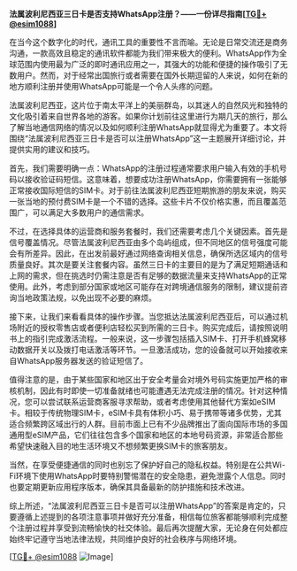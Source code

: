 **法属波利尼西亚三日卡是否支持WhatsApp注册？——一份详尽指南[[TG💪+ @esim1088](https://t.me/s/esim1088)]**

在当今这个数字化的时代，通讯工具的重要性不言而喻。无论是日常交流还是商务沟通，一款高效且稳定的通讯软件都能为我们带来极大的便利。WhatsApp作为全球范围内使用最为广泛的即时通讯应用之一，其强大的功能和便捷的操作吸引了无数用户。然而，对于经常出国旅行或者需要在国外长期逗留的人来说，如何在新的地方顺利注册并使用WhatsApp可能是一个令人头疼的问题。

法属波利尼西亚，这片位于南太平洋上的美丽群岛，以其迷人的自然风光和独特的文化吸引着来自世界各地的游客。如果你计划前往这里进行为期几天的旅行，那么了解当地通信网络的情况以及如何顺利注册WhatsApp就显得尤为重要了。本文将围绕“法属波利尼西亚三日卡是否可以注册WhatsApp”这一主题展开详细讨论，并提供实用的建议和技巧。

首先，我们需要明确一点：WhatsApp的注册过程通常要求用户输入有效的手机号码以接收验证码短信。这意味着，想要成功注册WhatsApp，你需要拥有一张能够正常接收国际短信的SIM卡。对于前往法属波利尼西亚短期旅游的朋友来说，购买一张当地的预付费SIM卡是一个不错的选择。这些卡片不仅价格实惠，而且覆盖范围广，可以满足大多数用户的通信需求。

不过，在选择具体的运营商和服务套餐时，我们还需要考虑几个关键因素。首先是信号覆盖情况。尽管法属波利尼西亚由多个岛屿组成，但不同地区的信号强度可能会有所差异。因此，在出发前最好通过网络查询相关信息，确保所选区域内的信号质量良好。其次是要关注套餐内容。虽然三日卡的主要目的是为了满足短期通话和上网的需求，但在挑选时仍需注意是否有足够的数据流量来支持WhatsApp的正常使用。此外，考虑到部分国家或地区可能存在对跨境通信服务的限制，建议提前咨询当地政策法规，以免出现不必要的麻烦。

接下来，让我们来看看具体的操作步骤。当您抵达法属波利尼西亚后，可以通过机场附近的授权零售店或者便利店轻松买到所需的三日卡。购买完成后，请按照说明书上的指引完成激活流程。一般来说，这一步骤包括插入SIM卡、打开手机蜂窝移动数据开关以及拨打电话激活等环节。一旦激活成功，您的设备就可以开始接收来自WhatsApp服务器发送的验证短信了。

值得注意的是，由于某些国家和地区出于安全考量会对境外号码实施更加严格的审核机制，因此有时即使一切准备就绪也可能遭遇无法完成注册的情况。针对这种情况，您可以尝试联系运营商客服寻求帮助，或者考虑使用其他替代方案如eSIM卡。相较于传统物理SIM卡，eSIM卡具有体积小巧、易于携带等诸多优势，尤其适合频繁跨区域出行的人群。目前市面上已有不少品牌推出了面向国际市场的多国通用型eSIM产品，它们往往包含多个国家和地区的本地号码资源，非常适合那些希望快速融入目的地生活环境又不想频繁更换SIM卡的旅客朋友。

当然，在享受便捷通信的同时也别忘了保护好自己的隐私权益。特别是在公共Wi-Fi环境下使用WhatsApp时要特别警惕潜在的安全隐患，避免泄露个人信息。同时也要定期更新应用程序版本，确保其具备最新的防护措施和技术改进。

综上所述，“法属波利尼西亚三日卡是否可以注册WhatsApp”的答案是肯定的，只要遵循上述提到的各项注意事项并做好充分准备，相信每位旅客都能够顺利完成整个注册过程并享受到流畅愉快的社交体验。最后再次提醒大家，无论身在何处都应始终牢记遵守当地法律法规，共同维护良好的社会秩序与网络环境。

[[TG💪+ @esim1088](https://t.me/s/esim1088) ![Image](https://i.postimg.cc/4NQfJmqS/Snipaste-2025-05-13-00-14-12.png)]